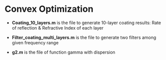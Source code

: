# Convex Optimization
  * __Coating_10_layers.m__ is the file to generate 10-layer coating results: Rate of reflection & Refractive Index of each layer
  
  * __Filter_coating_multi_layers.m__ is the file to generate two filters among given frequency range
  
  * __g2.m__ is the file of function gamma with dispersion
